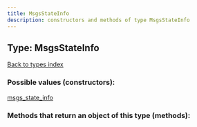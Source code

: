 ```yaml
---
title: MsgsStateInfo
description: constructors and methods of type MsgsStateInfo
---
```

## Type: MsgsStateInfo  
[Back to types index](index.md)



### Possible values (constructors):

[msgs\_state\_info](../constructors/msgs_state_info.md)  



### Methods that return an object of this type (methods):



